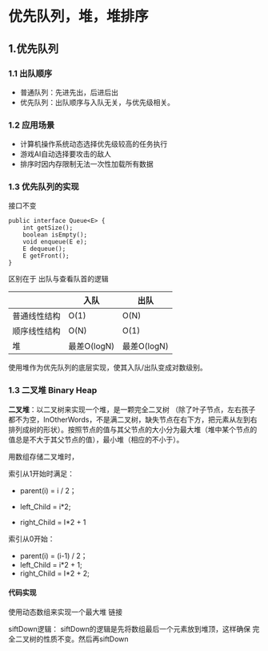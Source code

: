 # 优先队列，堆，堆排序
## 1.优先队列
### 1.1 出队顺序
- 普通队列：先进先出，后进后出
- 优先队列：出队顺序与入队无关，与优先级相关。

### 1.2 应用场景
- 计算机操作系统动态选择优先级较高的任务执行
- 游戏AI自动选择要攻击的敌人
- 排序时因内存限制无法一次性加载所有数据

### 1.3  优先队列的实现
接口不变
```
public interface Queue<E> {
    int getSize();
    boolean isEmpty();
    void enqueue(E e);
    E dequeue();
    E getFront();
}
```
区别在于 出队与查看队首的逻辑

|              | 入队        | 出队        |
| ------------ | ----------- | ----------- |
| 普通线性结构 | O(1)        | O(N)        |
| 顺序线性结构 | O(N)        | O(1)        |
| 堆           | 最差O(logN) | 最差O(logN) |

使用堆作为优先队列的底层实现，使其入队/出队变成对数级别。

### 1.3 二叉堆 Binary Heap

**二叉堆**：以二叉树来实现一个堆，是一颗完全二叉树	（除了叶子节点，左右孩子都不为空，InOtherWords，不是满二叉树，缺失节点在右下方，把元素从左到右排列成树的形状）。按照节点的值与其父节点的大小分为最大堆（堆中某个节点的值总是不大于其父节点的值），最小堆（相应的不小于）。

用数组存储二叉堆时，

索引从1开始时满足：

- parent(i) = i / 2； 

- left_Child = i\*2; 

-  right_Child = I\*2 + 1 


索引从0开始：

- parent(i) = (i-1) / 2； 
- left_Child = i\*2 + 1; 
-  right_Child = I\*2 + 2;

#### 代码实现

使用动态数组来实现一个最大堆  链接


siftDown逻辑：
siftDown的逻辑是先将数组最后一个元素放到堆顶，这样确保 完全二叉树的性质不变。然后再siftDown